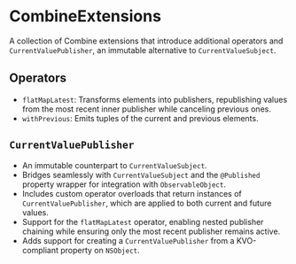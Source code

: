 # CombineExtensions

A collection of Combine extensions that introduce additional operators and `CurrentValuePublisher`, an immutable alternative to `CurrentValueSubject`.

## Operators

- `flatMapLatest`: Transforms elements into publishers, republishing values from the most recent inner publisher while canceling previous ones.
- `withPrevious`: Emits tuples of the current and previous elements.

## `CurrentValuePublisher`

- An immutable counterpart to `CurrentValueSubject`.
- Bridges seamlessly with `CurrentValueSubject` and the `@Published` property wrapper for integration with `ObservableObject`.
- Includes custom operator overloads that return instances of `CurrentValuePublisher`, which are applied to both current and future values.
- Support for the `flatMapLatest` operator, enabling nested publisher chaining while ensuring only the most recent publisher remains active.
- Adds support for creating a `CurrentValuePublisher` from a KVO-compliant property on `NSObject`.
